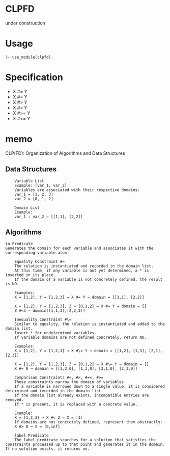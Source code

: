 # CLPFD
under construction

# Usage

```
?- use_module(clpfd).
```

# Specification

- X #= Y
- X #\= Y
- X #> Y
- X #< Y
- X #>= Y
- X #<= Y


# memo
CLP(FD): Organization of Algorithms and Data Structures

## Data Structures

```
    Variable List
    Example: [var_1, var_2]
    Variables are associated with their respective domains:
    var_1 = [1, 2, 3]
    var_2 = [0, 1, 2]

    Domain List
    Example:
    var_1 : var_2 → [[1,1], [2,2]]
```

## Algorithms

    in Predicate
    Generates the domain for each variable and associates it with the corresponding variable atom.

```
    Equality Constraint #=
    The relation is instantiated and recorded in the domain list.
    At this time, if any variable is not yet determined, a * is inserted in its place.
    If the domain of a variable is not concretely defined, the result is NO.

    Examples:
    X = [1,2], Y = [1,2,3] → X #= Y → domain = [[1,1], [2,2]]

    X = [1,2], Y = [1,2,3], Z = [0,1,2] → X #= Y → domain = []
    Z #<3 → domain[[1,1,3],[2,2,3]]

    Inequality Constraint #\=
    Similar to equality, the relation is instantiated and added to the domain list.
    Insert * for undetermined variables.
    If variable domains are not defined concretely, return NO.

    Examples:
    X = [1,2], Y = [1,2,3] → X #\= Y → domain = [[1,2], [1,3], [2,1], [2,3]]
    
    X = [1,2], Y = [1,2,3], Z = [0,1,2] → X #\= Y → domain = []
    X #= 0 → domain = [[1,2,0], [1,3,0], [2,1,0], [2,3,0]]

    Comparison Constraints #<, #>, #=<, #>=
    These constraints narrow the domain of variables.
    If a variable is narrowed down to a single value, it is considered determined and recorded in the domain list.
    If the domain list already exists, incompatible entries are removed.
    If * is present, it is replaced with a concrete value.

    Example:
    X = [1,2,3] → X #< 2 → X = [1]
    If domains are not concretely defined, represent them abstractly:
    X #> 0 → X = [0,inf]

    label Predicate
    The label predicate searches for a solution that satisfies the constraints processed up to that point and generates it in the domain. If no solution exists, it returns no.
   
```

